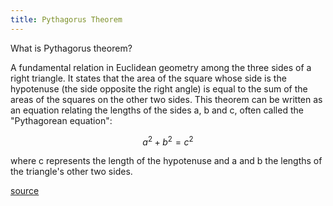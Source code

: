 ```yaml
---
title: Pythagorus Theorem
---
```

What is Pythagorus theorem?
<!--question-->
A fundamental relation in Euclidean geometry among the three sides of a right triangle.
It states that the area of the square whose side is the hypotenuse (the side opposite the right angle) is equal to the sum of the areas of the squares on the other two sides.
This theorem can be written as an equation relating the lengths of the sides a, b and c, often called the "Pythagorean equation":

$$
a^2 + b^2 = c^2
$$

where c represents the length of the hypotenuse and a and b the lengths of the triangle's other two sides.

[source](https://en.wikipedia.org/wiki/Pythagorean_theorem)
